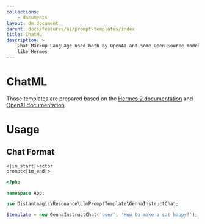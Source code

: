 ```yaml
---
collections: 
    - documents
layout: dm:document
parent: docs/features/ai/prompt-templates/index
title: ChatML
description: >
    Chat Markup Language used both by OpenAI and some Open-Source models 
    like Hermes
---
```


# ChatML

Those templates are prepared based on the 
[Hermes 2 documentation](https://huggingface.co/NousResearch/Hermes-2-Pro-Mistral-7B-GGUF)
and
[OpenAI documentation](https://github.com/openai/openai-python/blob/release-v0.28.0/chatml.md).

# Usage

## Chat Format

```
<|im_start|>actor
prompt<|im_end|>
```

```php
<?php

namespace App;

use Distantmagic\Resonance\LlmPromptTemplate\GennaInstructChat;

$template = new GennaInstructChat('user', 'How to make a cat happy?');
```
